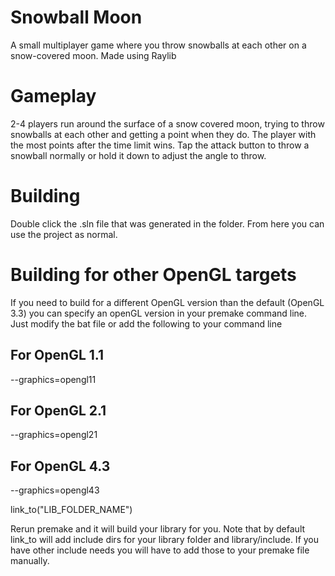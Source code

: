 # Snowball Moon
A small multiplayer game where you throw snowballs at each other on a snow-covered moon. Made using Raylib

# Gameplay
2-4 players run around the surface of a snow covered moon, trying to throw snowballs at each other and getting a point when they do. The player with the most points after the time limit wins. 
Tap the attack button to throw a snowball normally or hold it down to adjust the angle to throw.

# Building
Double click the .sln file that was generated in the folder. From here you can use the project as normal.
	
# Building for other OpenGL targets
If you need to build for a different OpenGL version than the default (OpenGL 3.3) you can specify an openGL version in your premake command line. Just modify the bat file or add the following to your command line

## For OpenGL 1.1
--graphics=opengl11

## For OpenGL 2.1
--graphics=opengl21

## For OpenGL 4.3
--graphics=opengl43

link_to("LIB_FOLDER_NAME")

Rerun premake and it will build your library for you.
Note that by default link_to will add include dirs for your library folder and library/include. If you have other include needs you will have to add those to your premake file manually.

